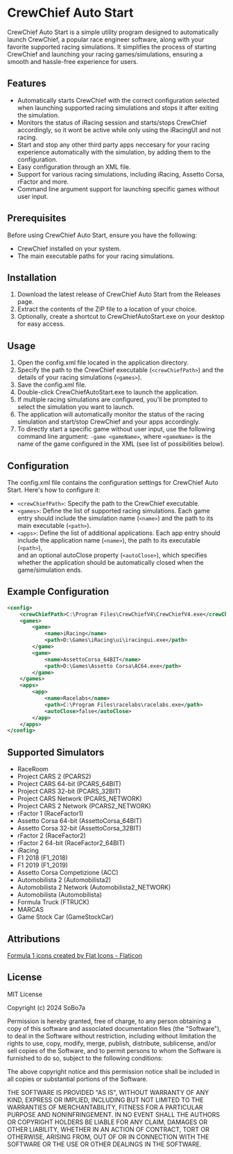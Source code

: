 # CrewChief Auto Start
CrewChief Auto Start is a simple utility program designed to automatically launch CrewChief, a popular race engineer software, along with your favorite supported racing simulations. 
It simplifies the process of starting CrewChief and launching your racing games/simulations, ensuring a smooth and hassle-free experience for users.

## Features
- Automatically starts CrewChief with the correct configuration selected when launching supported racing simulations and stops it after exiting the simulation.
- Monitors the status of iRacing session and starts/stops CrewChief accordingly, so it wont be active while only using the iRacingUI and not racing.
- Start and stop any other third party apps neccesary for your racing experience automatically with the simulation, by adding them to the configuration.
- Easy configuration through an XML file.
- Support for various racing simulations, including iRacing, Assetto Corsa, rFactor and more.
- Command line argument support for launching specific games without user input.

## Prerequisites
Before using CrewChief Auto Start, ensure you have the following:

- CrewChief installed on your system.
- The main executable paths for your racing simulations.

## Installation
1. Download the latest release of CrewChief Auto Start from the Releases page.
2. Extract the contents of the ZIP file to a location of your choice.
3. Optionally, create a shortcut to CrewChiefAutoStart.exe on your desktop for easy access.

## Usage
1. Open the config.xml file located in the application directory.
2. Specify the path to the CrewChief executable (```<crewChiefPath>```) and the details of your racing simulations (```<games>```).
3. Save the config.xml file.
4. Double-click CrewChiefAutoStart.exe to launch the application.
5. If multiple racing simulations are configured, you'll be prompted to select the simulation you want to launch.
6. The application will automatically monitor the status of the racing simulation and start/stop CrewChief and your apps accordingly.
7. To directly start a specific game without user input, use the following command line argument: ```-game <gameName>```, where ```<gameName>``` is the name of the game configured in the XML (see list of possibilities below).

## Configuration
The config.xml file contains the configuration settings for CrewChief Auto Start. Here's how to configure it:

- ```<crewChiefPath>```: Specify the path to the CrewChief executable.
- ```<games>```: Define the list of supported racing simulations. Each game entry should include the simulation name (```<name>```) and the path to its main executable (```<path>```).
- ```<apps>```: Define the list of additional applications. Each app entry should include the application name (```<name>```), the path to its executable (```<path>```), 	
 				and an optional autoClose property (```<autoClose>```), which specifies whether the application should be automatically closed when the game/simulation ends.

## Example Configuration
```xml
<config>
	<crewChiefPath>C:\Program Files\CrewChiefV4\CrewChiefV4.exe</crewChiefPath>
	<games>
		<game>
			<name>iRacing</name>
			<path>D:\Games\iRacing\ui\iracingui.exe</path>
		</game>
		<game>
			<name>AssettoCorsa_64BIT</name>
			<path>D:\Games\Assetto Corsa\AC64.exe</path>
		</game>
	</games>
	<apps>
		<app>
			<name>Racelabs</name>
			<path>C:\Program Files\racelabs\racelabs.exe</path>
			<autoClose>false</autoClose>
		</app>
	</apps>
</config>
```

## Supported Simulators
- RaceRoom
- Project CARS 2 (PCARS2)
- Project CARS 64-bit (PCARS_64BIT)
- Project CARS 32-bit (PCARS_32BIT)
- Project CARS Network (PCARS_NETWORK)
- Project CARS 2 Network (PCARS2_NETWORK)
- rFactor 1 (RaceFactor1)
- Assetto Corsa 64-bit (AssettoCorsa_64BIT)
- Assetto Corsa 32-bit (AssettoCorsa_32BIT)
- rFactor 2 (RaceFactor2)
- rFactor 2 64-bit (RaceFactor2_64BIT)
- iRacing
- F1 2018 (F1_2018)
- F1 2019 (F1_2019)
- Assetto Corsa Competizione (ACC)
- Automobilista 2 (Automobilista2)
- Automobilista 2 Network (Automobilista2_NETWORK)
- Automobilista (Automobilista)
- Formula Truck (FTRUCK)
- MARCAS
- Game Stock Car (GameStockCar)

## Attributions
[Formula 1 icons created by Flat Icons - Flaticon](https://www.flaticon.com/free-icons/formula-1 )

## License
MIT License

Copyright (c) 2024 SoBo7a

Permission is hereby granted, free of charge, to any person obtaining a copy
of this software and associated documentation files (the "Software"), to deal
in the Software without restriction, including without limitation the rights
to use, copy, modify, merge, publish, distribute, sublicense, and/or sell
copies of the Software, and to permit persons to whom the Software is
furnished to do so, subject to the following conditions:

The above copyright notice and this permission notice shall be included in all
copies or substantial portions of the Software.

THE SOFTWARE IS PROVIDED "AS IS", WITHOUT WARRANTY OF ANY KIND, EXPRESS OR
IMPLIED, INCLUDING BUT NOT LIMITED TO THE WARRANTIES OF MERCHANTABILITY,
FITNESS FOR A PARTICULAR PURPOSE AND NONINFRINGEMENT. IN NO EVENT SHALL THE
AUTHORS OR COPYRIGHT HOLDERS BE LIABLE FOR ANY CLAIM, DAMAGES OR OTHER
LIABILITY, WHETHER IN AN ACTION OF CONTRACT, TORT OR OTHERWISE, ARISING FROM,
OUT OF OR IN CONNECTION WITH THE SOFTWARE OR THE USE OR OTHER DEALINGS IN THE
SOFTWARE.